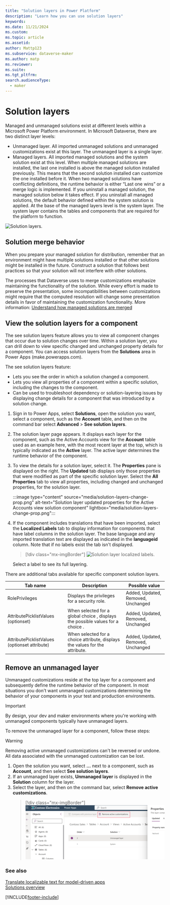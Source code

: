 ```yaml
---
title: "Solution layers in Power Platform"
description: "Learn how you can use solution layers"
keywords: 
ms.date: 11/21/2024
ms.custom: 
ms.topic: article
ms.assetid: 
author: Mattp123
ms.subservice: dataverse-maker
ms.author: matp
ms.reviewer: 
ms.suite: 
ms.tgt_pltfrm: 
search.audienceType: 
  - maker
---
```

# Solution layers

Managed and unmanaged solutions exist at different levels within a Microsoft Power Platform environment. In Microsoft Dataverse, there are two distinct layer levels:  

- Unmanaged layer. All imported unmanaged solutions and unmanaged customizations exist at this layer. The unmanaged layer is a single layer.  
- Managed layers. All imported managed solutions and the system solution exist at this level. When multiple managed solutions are installed, the last one installed is above the managed solution installed previously. This means that the second solution installed can customize the one installed before it. When two managed solutions have conflicting definitions, the runtime behavior is either “Last one wins” or a merge logic is implemented.  If you uninstall a managed solution, the managed solution below it takes effect. If you uninstall all managed solutions, the default behavior defined within the system solution is applied. At the base of the managed layers level is the system layer. The system layer contains the tables and components that are required for the platform to function.

![Solution layers.](media/solution-layers.png)

## Solution merge behavior

When you prepare your managed solution for distribution, remember that an environment might have multiple solutions installed or that other solutions might be installed in the future. Construct a solution that follows best practices so that your solution will not interfere with other solutions.

The processes that Dataverse uses to merge customizations emphasize maintaining the functionality of the solution. While every effort is made to preserve the presentation, some incompatibilities between customizations might require that the computed resolution will change some presentation details in favor of maintaining the customization functionality. More information: [Understand how managed solutions are merged](/power-platform/alm/how-managed-solutions-merged)

## View the solution layers for a component

The see solution layers feature allows you to view all component changes that occur due to solution changes over time. Within a solution layer, you can drill down to view specific changed and unchanged property details for a component. You can access solution layers from the **Solutions** area in Power Apps (make.powerapps.com).

The see solution layers feature:

- Lets you see the order in which a solution changed a component.
- Lets you view all properties of a component within a specific solution, including the changes to the component.
- Can be used to troubleshoot dependency or solution-layering issues by displaying change details for a component that was introduced by a solution change.

1. Sign in to Power Apps, select **Solutions**, open the solution you want, select a component, such as the **Account** table, and then on the command bar select **Advanced** > **See solution layers**.
1. The solution layer page appears. It displays each layer for the component, such as the Active Accounts view for the **Account** table used as an example here, with the most recent layer at the top, which is typically indicated as the **Active** layer. The active layer determines the runtime behavior of the component.
1. To view the details for a solution layer, select it. The **Properties** pane is displayed on the right. The **Updated** tab displays only those properties that were modified as part of the specific solution layer. Select the **All Properties** tab to view all properties, including changed and unchanged properties, for the solution layer.

   :::image type="content" source="media/solution-layers-change-prop.png" alt-text="Solution layer updated properties for the Active Accounts view solution component" lightbox="media/solution-layers-change-prop.png":::
1. If the component includes translations that have been imported, select the **Localized Labels** tab to display information for components that have label columns in the solution layer. The base language and any imported translation text are displayed as indicated in the **languageid** column. Note that if no labels exist the tab isn't displayed.  
   > [!div class="mx-imgBorder"] 
   > ![Solution layer localized labels.](media/localized-labels.png "Solution layer localized labels")

    Select a label to see its full layering.

There are additional tabs available for specific component solution layers.

|Tab name  |Description  |Possible value  |
|---------|---------|---------|
|RolePrivileges     | Displays the privileges for a security role.   | Added, Updated, Removed, Unchanged   |
|AttributePicklistValues (optionset)  | When selected for a global choice , displays the possible values for a choice .   | Added, Updated, Removed, Unchanged        |
|AttributePicklistValues (optionset attribute)   |  When selected for a choice  attribute, displays the values for the attribute.        | Added, Updated, Removed, Unchanged        |

## Remove an unmanaged layer

Unmanaged customizations reside at the top layer for a component and subsequently define the runtime behavior of the component. In most situations you don't want unmanaged customizations determining the behavior of your components in your test and production environments.

> [!IMPORTANT]
> By design, your dev and maker environments where you're working with unmanaged components typically have unmanaged layers.

To remove the unmanaged layer for a component, follow these steps:

> [!WARNING]
> Removing active unmanaged customizations can't be reversed or undone. All data associated with the unmanaged customization can be lost.

1. Open the solution you want, select **...** next to a component, such as **Account**, and then select **See solution layers**.
1. If an unmanaged layer exists, **Unmanaged layer** is displayed in the **Solution** column for the layer.
1. Select the layer, and then on the command bar, select **Remove active customizations**.
    > [!div class="mx-imgBorder"] 
    > ![Remove unmanaged layer.](media/remove-unmanaged-layer.png)

### See also

[Translate localizable text for model-driven apps](../model-driven-apps/translate-localizable-text.md) <br />
[Solutions overview](solutions-overview.md)


[!INCLUDE[footer-include](../../includes/footer-banner.md)]
